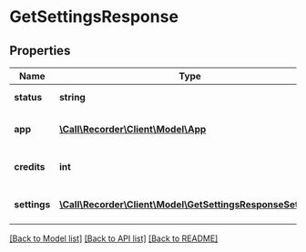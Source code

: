 # GetSettingsResponse

## Properties
Name | Type | Description | Notes
------------ | ------------- | ------------- | -------------
**status** | **string** |  | [default to '']
**app** | [**\Call\Recorder\Client\Model\App**](App.md) |  | [optional] [default to 'rec']
**credits** | **int** |  | [optional] [default to '']
**settings** | [**\Call\Recorder\Client\Model\GetSettingsResponseSettings**](GetSettingsResponseSettings.md) |  | [optional] [default to '']

[[Back to Model list]](../README.md#documentation-for-models) [[Back to API list]](../README.md#documentation-for-api-endpoints) [[Back to README]](../README.md)


